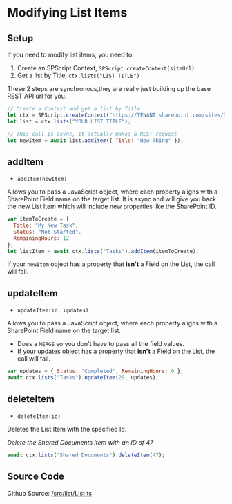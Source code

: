# Modifying List Items

## Setup

If you need to modify list items, you need to:

1. Create an SPScript Context, `SPScript.createContext(siteUrl)`
2. Get a list by Title, `ctx.lists("LIST TITLE")`

These 2 steps are synchronous,they are really just building up the base REST API url for you.

```javascript
// Create a Context and get a list by Title
let ctx = SPScript.createContext("https://TENANT.sharepoint.com/sites/SITE");
let list = ctx.lists("YOUR LIST TITLE");

// This call is async, it actually makes a REST request
let newItem = await list.addItem({ Title: "New Thing" });
```

## addItem

- `addItem(newItem)`

Allows you to pass a JavaScript object, where each property aligns with a SharePoint Field name on the target list. It is async and will give you back the new List Item which will include new properties like the SharePoint ID.

```javascript
var itemToCreate = {
  Title: "My New Task",
  Status: "Not Started",
  RemainingHours: 12
};
let listItem = await ctx.lists("Tasks").addItem(itemToCreate);
```

If your `newItem` object has a property that **isn't** a Field on the List, the call will fail.

## updateItem

- `updateItem(id, updates)`

Allows you to pass a JavaScript object, where each property aligns with a SharePoint Field name on the target list.

- Does a `MERGE` so you don't have to pass all the field values.
- If your updates object has a property that **isn't** a Field on the List, the call will fail.

```javascript
var updates = { Status: "Completed", RemainingHours: 0 };
await ctx.lists("Tasks").updateItem(29, updates);
```

## deleteItem

- `deleteItem(id)`

Deletes the List Item with the specified Id.

_Delete the Shared Documents item with an ID of 47_

```javascript
await ctx.lists("Shared Documents").deleteItem(47);
```

## Source Code

Github Source: [/src/list/List.ts](https://github.com/DroopyTersen/spscript/blob/master/src/list/List.ts)
